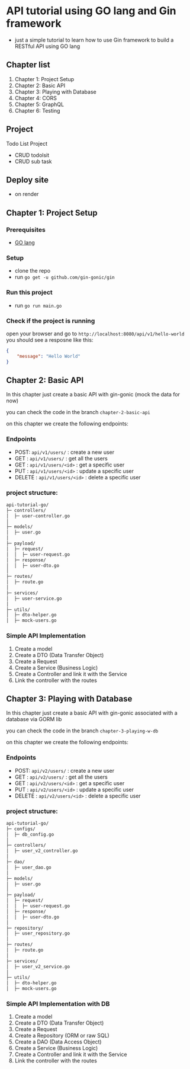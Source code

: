 # API tutorial using GO lang and Gin framework

- just a simple tutorial to learn how to use Gin framework to build a RESTful API using GO lang

## Chapter list

1. Chapter 1: Project Setup
2. Chapter 2: Basic API
3. Chapter 3: Playing with Database
4. Chapter 4: CORS
5. Chapter 5: GraphQL
6. Chapter 6: Testing

## Project
Todo List Project
- CRUD todolsit
- CRUD sub task

## Deploy site
- on render

## Chapter 1: Project Setup

### Prerequisites

- [GO lang](https://golang.org/dl/)

### Setup

- clone the repo
- run `go get -u github.com/gin-gonic/gin`

### Run this project

- run `go run main.go`

### Check if the project is running

open your browser and go to `http://localhost:8080/api/v1/hello-world`
you should see a resposne like this:

``` json
{
    "message": "Hello World"
}
```

## Chapter 2: Basic API

In this chapter just create a basic API with gin-gonic (mock the data for now)

you can check the code in the branch `chapter-2-basic-api`

on this chapter we create the following endpoints:

### Endpoints

- POST: `api/v1/users/` : create a new user
- GET : `api/v1/users/` : get all the users
- GET : `api/v1/users/<id>` : get a specific user
- PUT : `api/v1/users/<id>` : update a specific user
- DELETE : `api/v1/users/<id>` : delete a specific user

### project structure:

``` bash
api-tutorial-go/
├─ controllers/
│  ├─ user-controller.go
│  
├─ models/
│  ├─ user.go
│  
├─ payload/
│  ├─ request/
│  │  ├─ user-request.go
│  ├─ response/
│  │  ├─ user-dto.go
│  
├─ routes/
│  ├─ route.go
│  
├─ services/
│  ├─ user-service.go
│  
├─ utils/
│  ├─ dto-helper.go
│  ├─ mock-users.go

```

### Simple API Implementation

1. Create a model
2. Create a DTO (Data Transfer Object)
3. Create a Request
4. Create a Service (Business Logic)
5. Create a Controller and link it  with the Service
6. Link the controller with the routes


## Chapter 3: Playing with Database

In this chapter just create a basic API with gin-gonic associated with a database via GORM lib

you can check the code in the branch `chapter-3-playing-w-db`

on this chapter we create the following endpoints:

### Endpoints

- POST: `api/v2/users/` : create a new user
- GET : `api/v2/users/` : get all the users
- GET : `api/v2/users/<id>` : get a specific user
- PUT : `api/v2/users/<id>` : update a specific user
- DELETE : `api/v2/users/<id>` : delete a specific user

### project structure:

``` bash
api-tutorial-go/
├─ configs/
│  ├─ db_config.go
│
├─ controllers/
│  ├─ user_v2_controller.go
│  
├─ dao/
│  ├─ user_dao.go
│
├─ models/
│  ├─ user.go
│  
├─ payload/
│  ├─ request/
│  │  ├─ user-request.go
│  ├─ response/
│  │  ├─ user-dto.go
│  
├─ repository/
│  ├─ user_repository.go
│
├─ routes/
│  ├─ route.go
│  
├─ services/
│  ├─ user_v2_service.go
│  
├─ utils/
│  ├─ dto-helper.go
│  ├─ mock-users.go

```

### Simple API Implementation with DB

1. Create a model
2. Create a DTO (Data Transfer Object)
3. Create a Request
4. Create a Repository (ORM or raw SQL)
5. Create a DAO (Data Access Object)
6. Create a Service (Business Logic)
7. Create a Controller and link it  with the Service
8. Link the controller with the routes
